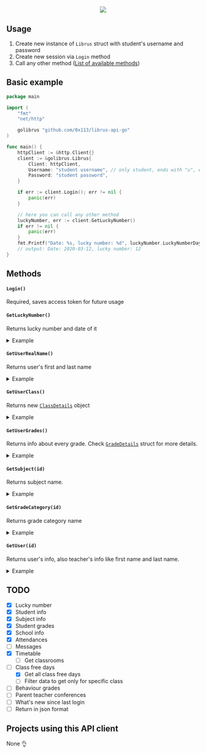 <h1 align="center">
<img src="https://imgur.com/XDq2eiP.png">
</h1>

## Usage
1. Create new instance of `Librus` struct with student's username and password
2. Create new session via `Login` method
3. Call any other method ([List of available methods](#methods))

## Basic example
```go
package main

import (
	"fmt"
	"net/http"

	golibrus "github.com/0x113/librus-api-go"
)

func main() {
	httpClient := &http.Client{}
	client := &golibrus.Librus{
		Client: httpClient,
		Username: "student username", // only student, ends with "u", e.g. "1111111u"
		Password: "student password",
	}

	if err := client.Login(); err != nil {
		panic(err)
	}

	// here you can call any other method
	luckyNumber, err := client.GetLuckyNumber()
	if err != nil {
		panic(err)
	}
	fmt.Printf("Date: %s, lucky number: %d", luckyNumber.LuckyNumberDay, luckyNumber.LuckyNumber)
	// output: Date: 2020-03-12, lucky number: 12
}
```

## Methods <a name="methods"></a>

#### `Login()` 
Required, saves access token for future usage

####  `GetLuckyNumber()`
Returns lucky number and date of it
<details>
<summary>Example</summary>
<p>

```go
// CREATE SESSION BEFORE [see basic example for details]
luckyNumber, err := client.GetLuckyNumber()
if err != nil {
	panic(err)
}
fmt.Printf("Date: %s, lucky number: %d", luckyNumber.LuckyNumberDay, luckyNumber.LuckyNumber)
// output: Date: 2020-03-12, lucky number: 12
```

</p>
</details>

#### `GetUserRealName()`
Returns user's first and last name
<details>
<summary>Example</summary>
<p>

```go
// CREATE SESSION BEFORE [see basic example for details]
fullName, err := client.GetUserRealName()
if err != nil {
	panic(err)
}
fmt.Printf("Full name: %s", fullName)
// output: Full name: Jan Kowalski
```

</p>
</details>

#### `GetUserClass()`
Returns new <a href="https://github.com/0x113/librus-api-go/blob/2698f602c640fa967d508a193488c89dd17f67c9/model.go#L57-L63" target="_blank">`ClassDetails`</a> object
<details>
<summary>Example</summary>
<p>

```go
// CREATE SESSION BEFORE [see basic example for details]
classDetails, err := client.GetUserClass()
if err != nil {
	panic(err)
}
fmt.Printf("Class: %s%s", classDetails.Number, classDetails.Symbol)
fmt.Printf("End of first semester: %s", classDetails.EndFirstSemester)
fmt.Printf("School year: %s -> %s", classDetails.BeginSchoolYear, classDetails.EndSchoolYear)
// output: Class: 3e
// output: End of first semester: 2020-01-03
// output: School year: 2019-09-02 -> 2020-06-23
```

</p>
</details>

#### `GetUserGrades()`
Returns info about every grade. Check <a href="https://github.com/0x113/librus-api-go/blob/2698f602c640fa967d508a193488c89dd17f67c9/model.go#L88-L93">`GradeDetails`</a> struct for more details.

<details>
<summary>Example</summary>
<p>

```go
// CREATE SESSION BEFORE [see basic example for details]
userGrades, err := client.GetUserGrades()
if err != nil {
	panic(err)
}
for _, grade := range userGrades {
	fmt.Printf("Grade %s, subject: %s, added by: %s %s", grade.Grade, grade.Subject, grade.AddedBy.FirstName, grade.AddedBy.LastName)
}
// output: ...
// output: Grade: 5, subject: Matematyka, added by: Jan Kowalski
// output: Grade: 4, subject: Fizyka, added by: Jan Nowak
// output: ...
```

</p>
</details>


#### `GetSubject(id)`
Returns subject name. 
<details>
<summary>Example</summary>
<p>

```go
// CREATE SESSION BEFORE [see basic example for details]
subject, err := client.GetSubject(12300212)
if err != nil {
	panic(err)
}

fmt.Printf("Subject name: %s", subject)
// output: Subject name: Matematyka
```

</p>
</details>

#### `GetGradeCategory(id)`
Returns grade category name
<details>
<summary>Example</summary>
<p>

```go
// CREATE SESSION BEFORE [see basic example for details]
category, err := client.GetCategory(12300212)
if err != nil {
	panic(err)
}

fmt.Printf("Category name: %s", category)
// output: Category name: Sprawdzian
```

</p>
</details>

#### `GetUser(id)`
Returns user's info, also teacher's info like first name and last name.
<details>
<summary>Example</summary>
<p>

```go
// CREATE SESSION BEFORE [see basic example for details]
userInfo, err := client.GetUser(12300212)
if err != nil {
	panic(err)
}

fmt.Printf("First name: %s, last name: %s", userInfo.FirstName, userInfo.LastName)
// output: First name: Jan, last name: Kowalski 
```

</p>
</details>

## TODO
- [x] Lucky number
- [x] Student info
- [x] Subject info
- [x] Student grades
- [x] School info
- [x] Attendances
- [ ] Messages
- [x] Timetable
	* [ ] Get classrooms
- [ ] Class free days
	* [x] Get all class free days
	* [ ] Filter data to get only for specific class
- [ ] Behaviour grades
- [ ] Parent teacher conferences
- [ ] What's new since last login
- [ ] Return in json format

## Projects using this API client
None :ok_hand:
